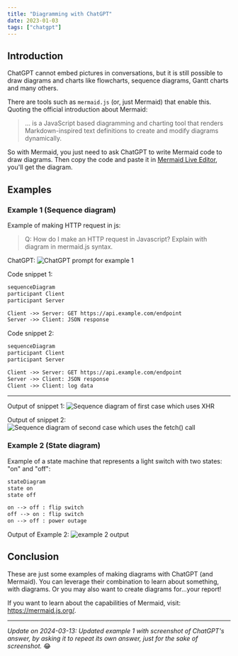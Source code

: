 ```yaml
---
title: "Diagramming with ChatGPT"
date: 2023-01-03
tags: ["chatgpt"]
---
```


## Introduction

ChatGPT cannot embed pictures in conversations, but it is still possible to draw diagrams and charts like flowcharts, sequence diagrams, Gantt charts and many others.

There are tools such as `mermaid.js` (or, just Mermaid) that enable this. Quoting the official introduction about Mermaid:

> ... is a JavaScript based diagramming and charting tool that renders Markdown-inspired text definitions to create and modify diagrams dynamically.

So with Mermaid, you just need to ask ChatGPT to write Mermaid code to draw diagrams. Then copy the code and paste it in [Mermaid Live Editor](https://mermaid.live/), you'll get the diagram.

## Examples

### Example 1 (Sequence diagram)

Example of making HTTP request in js:

> Q: How do I make an HTTP request in Javascript? Explain with diagram in mermaid.js syntax.

ChatGPT:
![ChatGPT prompt for example 1](/images/c7b6e1d52d088513fed7f5b5fff0f255.png)

Code snippet 1:

```md
sequenceDiagram
participant Client
participant Server

Client ->> Server: GET https://api.example.com/endpoint
Server ->> Client: JSON response
```

Code snippet 2:

```md
sequenceDiagram
participant Client
participant Server

Client ->> Server: GET https://api.example.com/endpoint
Server ->> Client: JSON response
Client ->> Client: log data
```

---

Output of snippet 1:
![Sequence diagram of first case which uses XHR](/images/458a68e807ca852e0b00a232f7366d87.png)

Output of snippet 2:
![Sequence diagram of second case which uses the `fetch()` call](/images/e6834e3c5a41a1144afe77284b85f497.png)

### Example 2 (State diagram)

Example of a state machine that represents a light switch with two states: "on" and "off":

```md
stateDiagram
state on
state off

on --> off : flip switch
off --> on : flip switch
on --> off : power outage
```

Output of Example 2:
![example 2 output](/images/85c260adeab3ae45a717f53125ac9cb3.png)

## Conclusion

These are just some examples of making diagrams with ChatGPT (and Mermaid). You can leverage their combination to learn about something, with diagrams. Or you may also want to create diagrams for...your report!

If you want to learn about the capabilities of Mermaid, visit: https://mermaid.js.org/.

---

_Update on 2024-03-13: Updated example 1 with screenshot of ChatGPT's answer, by asking it to repeat its own answer, just for the sake of screenshot._ 😂
